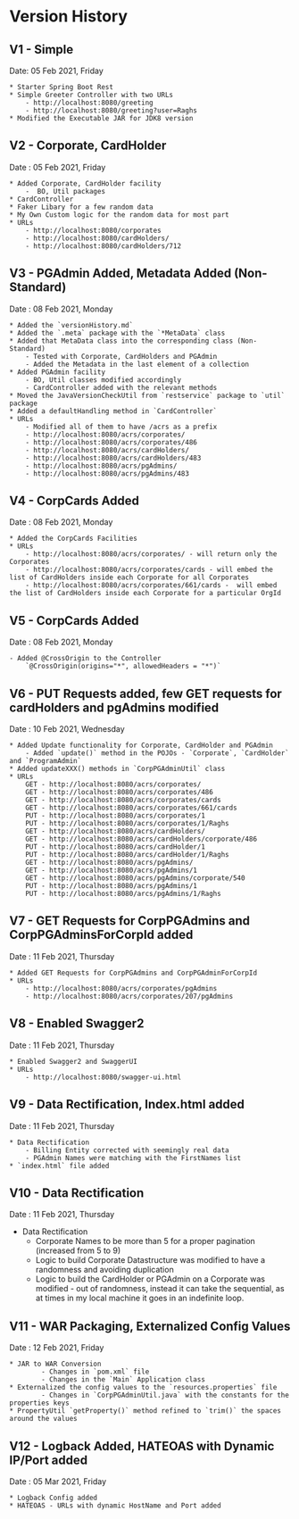# Version History

## V1 - Simple

Date: 05 Feb 2021, Friday

    * Starter Spring Boot Rest 
    * Simple Greeter Controller with two URLs
        - http://localhost:8080/greeting
        - http://localhost:8080/greeting?user=Raghs
    * Modified the Executable JAR for JDK8 version

## V2 - Corporate, CardHolder 

Date : 05 Feb 2021, Friday

    * Added Corporate, CardHolder facility
        -  BO, Util packages
    * CardController
    * Faker Libary for a few random data
    * My Own Custom logic for the random data for most part
    * URLs
        - http://localhost:8080/corporates
        - http://localhost:8080/cardHolders/
        - http://localhost:8080/cardHolders/712

## V3 - PGAdmin Added, Metadata Added (Non-Standard)

Date : 08 Feb 2021, Monday

    * Added the `versionHistory.md`
    * Added the `.meta` package with the `*MetaData` class
    * Added that MetaData class into the corresponding class (Non-Standard)
        - Tested with Corporate, CardHolders and PGAdmin
        - Added the Metadata in the last element of a collection
    * Added PGAdmin facility
        - BO, Util classes modified accordingly
        - CardController added with the relevant methods
    * Moved the JavaVersionCheckUtil from `restservice` package to `util` package
    * Added a defaultHandling method in `CardController`
    * URLs
        - Modified all of them to have /acrs as a prefix
        - http://localhost:8080/acrs/corporates/
        - http://localhost:8080/acrs/corporates/486
        - http://localhost:8080/acrs/cardHolders/
        - http://localhost:8080/acrs/cardHolders/483
        - http://localhost:8080/acrs/pgAdmins/
        - http://localhost:8080/acrs/pgAdmins/483

## V4 - CorpCards Added

Date : 08 Feb 2021, Monday

    * Added the CorpCards Facilities
    * URLs
        - http://localhost:8080/acrs/corporates/ - will return only the Corporates
        - http://localhost:8080/acrs/corporates/cards - will embed the list of CardHolders inside each Corporate for all Corporates
        - http://localhost:8080/acrs/corporates/661/cards -  will embed the list of CardHolders inside each Corporate for a particular OrgId

## V5 - CorpCards Added

Date : 08 Feb 2021, Monday

    - Added @CrossOrigin to the Controller 
        `@CrossOrigin(origins="*", allowedHeaders = "*")`

## V6 - PUT Requests added, few GET requests for cardHolders and pgAdmins modified

Date : 10 Feb 2021, Wednesday

    * Added Update functionality for Corporate, CardHolder and PGAdmin
        - Added `update()` method in the POJOs - `Corporate`, `CardHolder` and `ProgramAdmin`
    * Added updateXXX() methods in `CorpPGAdminUtil` class
    * URLs
        GET - http://localhost:8080/acrs/corporates/
        GET - http://localhost:8080/acrs/corporates/486
        GET - http://localhost:8080/acrs/corporates/cards
        GET - http://localhost:8080/acrs/corporates/661/cards
        PUT - http://localhost:8080/acrs/corporates/1
        PUT - http://localhost:8080/acrs/corporates/1/Raghs
        GET - http://localhost:8080/acrs/cardHolders/
        GET - http://localhost:8080/acrs/cardHolders/corporate/486
        PUT - http://localhost:8080/acrs/cardHolder/1
        PUT - http://localhost:8080/arcs/cardHolder/1/Raghs
        GET - http://localhost:8080/acrs/pgAdmins/
        GET - http://localhost:8080/acrs/pgAdmins/1
        GET - http://localhost:8080/acrs/pgAdmins/corporate/540
        PUT - http://localhost:8080/acrs/pgAdmins/1
        PUT - http://localhost:8080/arcs/pgAdmins/1/Raghs

## V7 - GET Requests for CorpPGAdmins and CorpPGAdminsForCorpId added

Date : 11 Feb 2021, Thursday

    * Added GET Requests for CorpPGAdmins and CorpPGAdminForCorpId
    * URLs
        - http://localhost:8080/acrs/corporates/pgAdmins
        - http://localhost:8080/acrs/corporates/207/pgAdmins

## V8 - Enabled Swagger2

Date : 11 Feb 2021, Thursday

    * Enabled Swagger2 and SwaggerUI
    * URLs
        - http://localhost:8080/swagger-ui.html

## V9 - Data Rectification, Index.html added

Date : 11 Feb 2021, Thursday

    * Data Rectification
        - Billing Entity corrected with seemingly real data
        - PGAdmin Names were matching with the FirstNames list
    * `index.html` file added

## V10 - Data Rectification

Date : 11 Feb 2021, Thursday

* Data Rectification
    - Corporate Names to be more than 5 for a proper pagination (increased from 5 to 9)
    - Logic to build Corporate Datastructure was modified to have a randomness and avoiding duplication
    - Logic to build the CardHolder or PGAdmin on a Corporate was modified - out of randomness, instead it can take the sequential, as at times in my local machine it goes in an indefinite loop.

## V11 - WAR Packaging, Externalized Config Values

Date : 12 Feb 2021, Friday

    * JAR to WAR Conversion
            - Changes in `pom.xml` file
            - Changes in the `Main` Application class
    * Externalized the config values to the `resources.properties` file
            - Changes in `CorpPGAdminUtil.java` with the constants for the properties keys
    * PropertyUtil `getProperty()` method refined to `trim()` the spaces around the values

## V12 - Logback Added, HATEOAS with Dynamic IP/Port added

Date : 05 Mar 2021, Friday

    * Logback Config added
    * HATEOAS - URLs with dynamic HostName and Port added